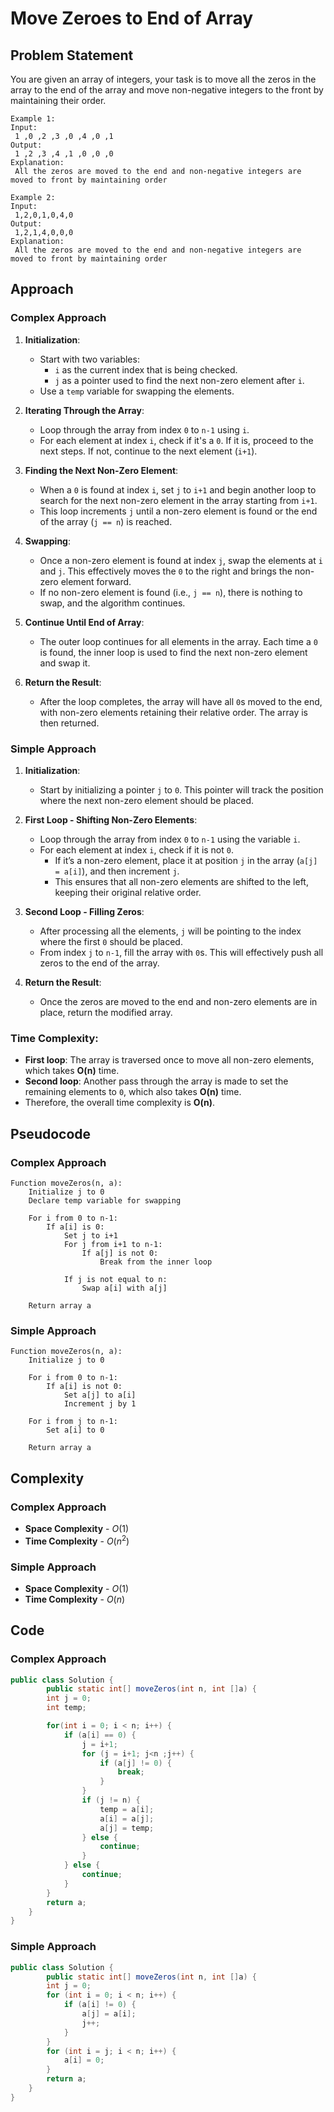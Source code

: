 # Move Zeroes to End of Array

## Problem Statement
You are given an array of integers, your task is to move all the zeros in the array to the end of the array and move non-negative integers to the front by maintaining their order.

```vbnet
Example 1:
Input:
 1 ,0 ,2 ,3 ,0 ,4 ,0 ,1
Output:
 1 ,2 ,3 ,4 ,1 ,0 ,0 ,0
Explanation:
 All the zeros are moved to the end and non-negative integers are moved to front by maintaining order

Example 2:
Input:
 1,2,0,1,0,4,0
Output:
 1,2,1,4,0,0,0
Explanation:
 All the zeros are moved to the end and non-negative integers are moved to front by maintaining order
```

## Approach
### Complex Approach

1. **Initialization**:
   - Start with two variables: 
     - `i` as the current index that is being checked.
     - `j` as a pointer used to find the next non-zero element after `i`.
   - Use a `temp` variable for swapping the elements.

2. **Iterating Through the Array**:
   - Loop through the array from index `0` to `n-1` using `i`.
   - For each element at index `i`, check if it's a `0`. If it is, proceed to the next steps. If not, continue to the next element (`i+1`).

3. **Finding the Next Non-Zero Element**:
   - When a `0` is found at index `i`, set `j` to `i+1` and begin another loop to search for the next non-zero element in the array starting from `i+1`.
   - This loop increments `j` until a non-zero element is found or the end of the array (`j == n`) is reached.

4. **Swapping**:
   - Once a non-zero element is found at index `j`, swap the elements at `i` and `j`. This effectively moves the `0` to the right and brings the non-zero element forward.
   - If no non-zero element is found (i.e., `j == n`), there is nothing to swap, and the algorithm continues.

5. **Continue Until End of Array**:
   - The outer loop continues for all elements in the array. Each time a `0` is found, the inner loop is used to find the next non-zero element and swap it.

6. **Return the Result**:
   - After the loop completes, the array will have all `0`s moved to the end, with non-zero elements retaining their relative order. The array is then returned.


### Simple Approach

1. **Initialization**:
   - Start by initializing a pointer `j` to `0`. This pointer will track the position where the next non-zero element should be placed.

2. **First Loop - Shifting Non-Zero Elements**:
   - Loop through the array from index `0` to `n-1` using the variable `i`.
   - For each element at index `i`, check if it is not `0`.
     - If it’s a non-zero element, place it at position `j` in the array (`a[j] = a[i]`), and then increment `j`.
     - This ensures that all non-zero elements are shifted to the left, keeping their original relative order.

3. **Second Loop - Filling Zeros**:
   - After processing all the elements, `j` will be pointing to the index where the first `0` should be placed.
   - From index `j` to `n-1`, fill the array with `0`s. This will effectively push all zeros to the end of the array.

4. **Return the Result**:
   - Once the zeros are moved to the end and non-zero elements are in place, return the modified array.

### Time Complexity:
- **First loop**: The array is traversed once to move all non-zero elements, which takes **O(n)** time.
- **Second loop**: Another pass through the array is made to set the remaining elements to `0`, which also takes **O(n)** time.
- Therefore, the overall time complexity is **O(n)**.



## Pseudocode
### Complex Approach
```vbnet []
Function moveZeros(n, a):
    Initialize j to 0
    Declare temp variable for swapping

    For i from 0 to n-1:
        If a[i] is 0:
            Set j to i+1
            For j from i+1 to n-1:
                If a[j] is not 0:
                    Break from the inner loop

            If j is not equal to n:
                Swap a[i] with a[j]

    Return array a

```
### Simple Approach
``` vbnet []
Function moveZeros(n, a):
    Initialize j to 0

    For i from 0 to n-1:
        If a[i] is not 0:
            Set a[j] to a[i]
            Increment j by 1

    For i from j to n-1:
        Set a[i] to 0

    Return array a

```
## Complexity
### Complex Approach
- **Space Complexity** - $O(1)$
- **Time Complexity** - $O(n^2)$
### Simple Approach
- **Space Complexity** - $O(1)$
- **Time Complexity** - $O(n)$

## Code
### Complex Approach
```java []
public class Solution {
        public static int[] moveZeros(int n, int []a) {
        int j = 0;
        int temp;

        for(int i = 0; i < n; i++) {
            if (a[i] == 0) {
                j = i+1;
                for (j = i+1; j<n ;j++) {
                    if (a[j] != 0) {
                        break;
                    }
                }
                if (j != n) {
                    temp = a[i];
                    a[i] = a[j];
                    a[j] = temp;
                } else {
                    continue;
                }
            } else {
                continue;
            }
        }
        return a;
    }
}
```

### Simple Approach
```java []
public class Solution {
        public static int[] moveZeros(int n, int []a) {
        int j = 0;
        for (int i = 0; i < n; i++) {
            if (a[i] != 0) {
                a[j] = a[i];
                j++;
            }
        }
        for (int i = j; i < n; i++) {
            a[i] = 0;
        }
        return a;
    }
}
```